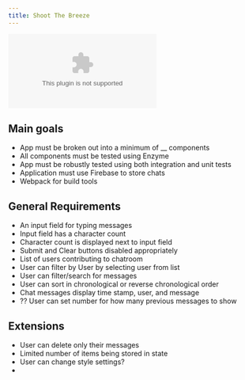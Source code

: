 ```yaml
---
title: Shoot The Breeze
---
```


![Shoot The Breeze UI](image.com)

## Main goals
  - App must be broken out into a minimum of __ components
  - All components must be tested using Enzyme
  - App must be robustly tested using both integration and unit tests
  - Application must use Firebase to store chats
  - Webpack for build tools

## General Requirements

  - An input field for typing messages
  - Input field has a character count
  - Character count is displayed next to input field
  - Submit and Clear buttons disabled appropriately
  - List of users contributing to chatroom
  - User can filter by User by selecting user from list
  - User can filter/search for messages
  - User can sort in chronological or reverse chronological order
  - Chat messages display time stamp, user, and message
  - ?? User can set number for how many previous messages to show

## Extensions
  - User can delete only their messages
  - Limited number of items being stored in state
  - User can change style settings?
  -
